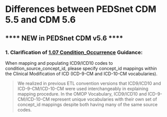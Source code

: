 # Differences between PEDSnet CDM 5.5 and CDM 5.6

## **** NEW in PEDSnet CDM v5.6 ****

### 1. Clarification of [1.07 Condition_Occurrence](https://github.com/PEDSnet/Data_Models_Public/blob/master/PEDSnet/docs/v5.6_PEDSnet_CDM_ETL_Conventions.md#17-condition-occurrence) Guidance:

When mapping and populating ICD9/ICD10 codes to condition_source_concept_id, please specify concept_id mappings within the Clinical Modification of ICD (ICD-9-CM and ICD-10-CM vocabularies).

> We realized in previous ETL convention versions that ICD9/ICD10 and ICD-9-CM/ICD-10-CM were used interchangeably in explaining mapping procedure. In the OMOP Vocabulary, ICD9/ICD10 and ICD-9-CM/ICD-10-CM represent unique vocabularies with their own set of concept_id mappings despite both having many of the same source codes.
